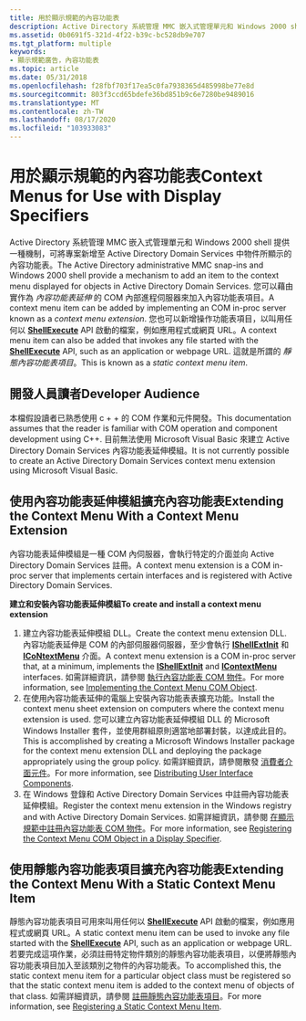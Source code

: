 ```yaml
---
title: 用於顯示規範的內容功能表
description: Active Directory 系統管理 MMC 嵌入式管理單元和 Windows 2000 shell 提供一種機制，可將專案新增至 Active Directory Domain Services 中物件所顯示的內容功能表。
ms.assetid: 0b0691f5-321d-4f22-b39c-bc528db9e707
ms.tgt_platform: multiple
keywords:
- 顯示規範廣告，內容功能表
ms.topic: article
ms.date: 05/31/2018
ms.openlocfilehash: f28fbf703f17ea5c0fa7938365d485998be77e8d
ms.sourcegitcommit: 803f3ccd65bdefe36bd851b9c6e7280be9489016
ms.translationtype: MT
ms.contentlocale: zh-TW
ms.lasthandoff: 08/17/2020
ms.locfileid: "103933083"
---
```

# <a name="context-menus-for-use-with-display-specifiers"></a><span data-ttu-id="cafde-104">用於顯示規範的內容功能表</span><span class="sxs-lookup"><span data-stu-id="cafde-104">Context Menus for Use with Display Specifiers</span></span>

<span data-ttu-id="cafde-105">Active Directory 系統管理 MMC 嵌入式管理單元和 Windows 2000 shell 提供一種機制，可將專案新增至 Active Directory Domain Services 中物件所顯示的內容功能表。</span><span class="sxs-lookup"><span data-stu-id="cafde-105">The Active Directory administrative MMC snap-ins and Windows 2000 shell provide a mechanism to add an item to the context menu displayed for objects in Active Directory Domain Services.</span></span> <span data-ttu-id="cafde-106">您可以藉由實作為 *內容功能表延伸* 的 COM 內部進程伺服器來加入內容功能表項目。</span><span class="sxs-lookup"><span data-stu-id="cafde-106">A context menu item can be added by implementing an COM in-proc server known as a *context menu extension*.</span></span> <span data-ttu-id="cafde-107">您也可以新增操作功能表項目，以叫用任何以 [**ShellExecute**](/windows/win32/api/shellapi/nf-shellapi-shellexecutea) API 啟動的檔案，例如應用程式或網頁 URL。</span><span class="sxs-lookup"><span data-stu-id="cafde-107">A context menu item can also be added that invokes any file started with the [**ShellExecute**](/windows/win32/api/shellapi/nf-shellapi-shellexecutea) API, such as an application or webpage URL.</span></span> <span data-ttu-id="cafde-108">這就是所謂的 *靜態內容功能表項目*。</span><span class="sxs-lookup"><span data-stu-id="cafde-108">This is known as a *static context menu item*.</span></span>

## <a name="developer-audience"></a><span data-ttu-id="cafde-109">開發人員讀者</span><span class="sxs-lookup"><span data-stu-id="cafde-109">Developer Audience</span></span>

<span data-ttu-id="cafde-110">本檔假設讀者已熟悉使用 c + + 的 COM 作業和元件開發。</span><span class="sxs-lookup"><span data-stu-id="cafde-110">This documentation assumes that the reader is familiar with COM operation and component development using C++.</span></span> <span data-ttu-id="cafde-111">目前無法使用 Microsoft Visual Basic 來建立 Active Directory Domain Services 內容功能表延伸模組。</span><span class="sxs-lookup"><span data-stu-id="cafde-111">It is not currently possible to create an Active Directory Domain Services context menu extension using Microsoft Visual Basic.</span></span>

## <a name="extending-the-context-menu-with-a-context-menu-extension"></a><span data-ttu-id="cafde-112">使用內容功能表延伸模組擴充內容功能表</span><span class="sxs-lookup"><span data-stu-id="cafde-112">Extending the Context Menu With a Context Menu Extension</span></span>

<span data-ttu-id="cafde-113">內容功能表延伸模組是一種 COM 內伺服器，會執行特定的介面並向 Active Directory Domain Services 註冊。</span><span class="sxs-lookup"><span data-stu-id="cafde-113">A context menu extension is a COM in-proc server that implements certain interfaces and is registered with Active Directory Domain Services.</span></span>

<span data-ttu-id="cafde-114">**建立和安裝內容功能表延伸模組**</span><span class="sxs-lookup"><span data-stu-id="cafde-114">**To create and install a context menu extension**</span></span>

1.  <span data-ttu-id="cafde-115">建立內容功能表延伸模組 DLL。</span><span class="sxs-lookup"><span data-stu-id="cafde-115">Create the context menu extension DLL.</span></span> <span data-ttu-id="cafde-116">內容功能表延伸是 COM 的內部伺服器伺服器，至少會執行 [**IShellExtInit**](/windows/win32/api/shobjidl_core/nn-shobjidl_core-ishellextinit) 和 [**ICoNtextMenu**](/windows/win32/api/shobjidl_core/nn-shobjidl_core-icontextmenu) 介面。</span><span class="sxs-lookup"><span data-stu-id="cafde-116">A context menu extension is a COM in-proc server that, at a minimum, implements the [**IShellExtInit**](/windows/win32/api/shobjidl_core/nn-shobjidl_core-ishellextinit) and [**IContextMenu**](/windows/win32/api/shobjidl_core/nn-shobjidl_core-icontextmenu) interfaces.</span></span> <span data-ttu-id="cafde-117">如需詳細資訊，請參閱 [執行內容功能表 COM 物件](implementing-the-context-menu-com-object.md)。</span><span class="sxs-lookup"><span data-stu-id="cafde-117">For more information, see [Implementing the Context Menu COM Object](implementing-the-context-menu-com-object.md).</span></span>
2.  <span data-ttu-id="cafde-118">在使用內容功能表延伸的電腦上安裝內容功能表表擴充功能。</span><span class="sxs-lookup"><span data-stu-id="cafde-118">Install the context menu sheet extension on computers where the context menu extension is used.</span></span> <span data-ttu-id="cafde-119">您可以建立內容功能表延伸模組 DLL 的 Microsoft Windows Installer 套件，並使用群組原則適當地部署封裝，以達成此目的。</span><span class="sxs-lookup"><span data-stu-id="cafde-119">This is accomplished by creating a Microsoft Windows Installer package for the context menu extension DLL and deploying the package appropriately using the group policy.</span></span> <span data-ttu-id="cafde-120">如需詳細資訊，請參閱散發 [消費者介面元件](distributing-user-interface-components.md)。</span><span class="sxs-lookup"><span data-stu-id="cafde-120">For more information, see [Distributing User Interface Components](distributing-user-interface-components.md).</span></span>
3.  <span data-ttu-id="cafde-121">在 Windows 登錄和 Active Directory Domain Services 中註冊內容功能表延伸模組。</span><span class="sxs-lookup"><span data-stu-id="cafde-121">Register the context menu extension in the Windows registry and with Active Directory Domain Services.</span></span> <span data-ttu-id="cafde-122">如需詳細資訊，請參閱 [在顯示規範中註冊內容功能表 COM 物件](registering-the-context-menu-com-object-in-a-display-specifier.md)。</span><span class="sxs-lookup"><span data-stu-id="cafde-122">For more information, see [Registering the Context Menu COM Object in a Display Specifier](registering-the-context-menu-com-object-in-a-display-specifier.md).</span></span>

## <a name="extending-the-context-menu-with-a-static-context-menu-item"></a><span data-ttu-id="cafde-123">使用靜態內容功能表項目擴充內容功能表</span><span class="sxs-lookup"><span data-stu-id="cafde-123">Extending the Context Menu With a Static Context Menu Item</span></span>

<span data-ttu-id="cafde-124">靜態內容功能表項目可用來叫用任何以 [**ShellExecute**](/windows/win32/api/shellapi/nf-shellapi-shellexecutea) API 啟動的檔案，例如應用程式或網頁 URL。</span><span class="sxs-lookup"><span data-stu-id="cafde-124">A static context menu item can be used to invoke any file started with the [**ShellExecute**](/windows/win32/api/shellapi/nf-shellapi-shellexecutea) API, such as an application or webpage URL.</span></span> <span data-ttu-id="cafde-125">若要完成這項作業，必須註冊特定物件類別的靜態內容功能表項目，以便將靜態內容功能表項目加入至該類別之物件的內容功能表。</span><span class="sxs-lookup"><span data-stu-id="cafde-125">To accomplished this, the static context menu item for a particular object class must be registered so that the static context menu item is added to the context menu of objects of that class.</span></span> <span data-ttu-id="cafde-126">如需詳細資訊，請參閱 [註冊靜態內容功能表項目](registering-a-static-context-menu-item.md)。</span><span class="sxs-lookup"><span data-stu-id="cafde-126">For more information, see [Registering a Static Context Menu Item](registering-a-static-context-menu-item.md).</span></span>

 

 